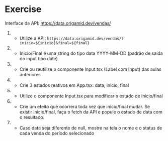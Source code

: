 # Exercise

Interface da API: https://data.origamid.dev/vendas/
<!-- Essa API possui dados de hoje até 90 dias atrás -->

1. - Utilize a API: `https://data.origamid.dev/vendas/?inicio=${inicio}&final=${final}`
2. - Inicio/Final é uma string do tipo data YYYY-MM-DD (padrão de saída do input tipo date)
3. - Crie ou reutilize o componente Input.tsx (Label com Input) das aulas anteriores
4. - Crie 3 estados reativos em App.tsx: data, inicio, final
5. - Utilize o componente Input.tsx para modificar o estado de inicio/final
6. - Crie um efeito que ocorrerá toda vez que inicio/final mudar. Se existir inicio/final, faça o fetch da API e popule o estado de data com o resultado.
7. - Caso data seja diferente de null, mostre na tela o nome e o status de cada venda do período selecionado
